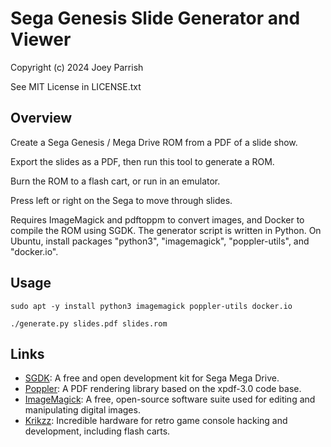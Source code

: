 # Sega Genesis Slide Generator and Viewer

Copyright (c) 2024 Joey Parrish

See MIT License in LICENSE.txt


## Overview

Create a Sega Genesis / Mega Drive ROM from a PDF of a slide show.

Export the slides as a PDF, then run this tool to generate a ROM.

Burn the ROM to a flash cart, or run in an emulator.

Press left or right on the Sega to move through slides.

Requires ImageMagick and pdftoppm to convert images, and Docker to compile the
ROM using SGDK.  The generator script is written in Python.  On Ubuntu, install
packages "python3", "imagemagick", "poppler-utils", and "docker.io".


## Usage

```
sudo apt -y install python3 imagemagick poppler-utils docker.io

./generate.py slides.pdf slides.rom
```


## Links

 - [SGDK](https://github.com/Stephane-D/SGDK): A free and open development kit
   for Sega Mega Drive.
 - [Poppler](https://poppler.freedesktop.org/): A PDF rendering library based
   on the xpdf-3.0 code base.
 - [ImageMagick](https://imagemagick.org/): A free, open-source software suite
   used for editing and manipulating digital images.
 - [Krikzz](https://krikzz.com/our-products/cartridges/): Incredible hardware
   for retro game console hacking and development, including flash carts.
